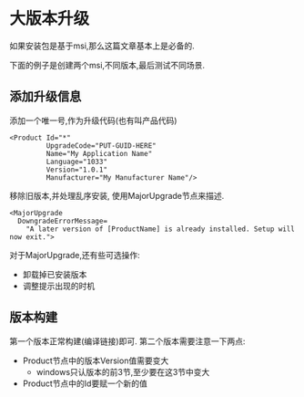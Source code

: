# 大版本升级

如果安装包是基于msi,那么这篇文章基本上是必备的.

下面的例子是创建两个msi,不同版本,最后测试不同场景.

## 添加升级信息

添加一个唯一号,作为升级代码(也有叫产品代码)

    <Product Id="*"
             UpgradeCode="PUT-GUID-HERE"
             Name="My Application Name"
             Language="1033"
             Version="1.0.1"
             Manufacturer="My Manufacturer Name"/>

移除旧版本,并处理乱序安装,
使用MajorUpgrade节点来描述.

    <MajorUpgrade
      DowngradeErrorMessage=
        "A later version of [ProductName] is already installed. Setup will now exit.">

对于MajorUpgrade,还有些可选操作:

- 卸载掉已安装版本
- 调整提示出现的时机

## 版本构建

第一个版本正常构建(编译链接)即可.
第二个版本需要注意一下两点:

- Product节点中的版本Version值需要变大
  - windows只认版本的前3节,至少要在这3节中变大
- Product节点中的Id要赋一个新的值
